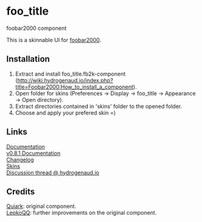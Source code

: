 # foo_title
foobar2000 component

This is a skinnable UI for [foobar2000](https://www.foobar2000.org).

## Installation
1. Extract and install foo_title.fb2k-component (http://wiki.hydrogenaud.io/index.php?title=Foobar2000:How_to_install_a_component).  
1. Open folder for skins (Preferences -> Display -> foo_title -> Appearance -> Open directory).
1. Extract directories contained in 'skins' folder to the opened folder.
1. Choose and apply your prefered skin =)

## Links
[Documentation](http://wiki.hydrogenaud.io/index.php?title=Foobar2000:0.9_Titlebar_%28foo_title%29)  
[v0.8.1 Documentation](https://quiark.github.io/foo_title)  
[Changelog](https://github.com/theqwertiest/foo_title/blob/master/CHANGELOG.md)  
[Skins](https://hydrogenaud.io/index.php/topic,46619.0.html)  
[Discussion thread @ hydrogenaud.io](http://www.hydrogenaudio.org/forums/index.php?showtopic=46595)

## Credits
[Quiark](https://github.com/Quiark): original component.  
[LepkoQQ](https://github.com/LepkoQQ): further improvements on the original component.